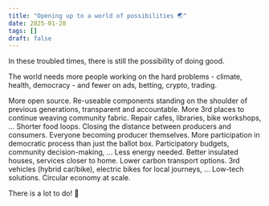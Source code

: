 ```yaml
---
title: "Opening up to a world of possibilities 🌏"
date: 2025-01-28
tags: []
draft: false
---
```


In these troubled times, there is still the possibility of doing good.

The world needs more people working on the hard problems - climate, health, democracy - and fewer on ads, betting, crypto, trading.

More open source. Re-useable components standing on the shoulder of previous generations, transparent and accountable.
More 3rd places to continue weaving community fabric. Repair cafes, libraries, bike workshops, ...
Shorter food loops. Closing the distance between producers and consumers. Everyone becoming producer themselves.
More participation in democratic process than just the ballot box. Participatory budgets, community decision-making, ...
Less energy needed. Better insulated houses, services closer to home.
Lower carbon transport options. 3rd vehicles (hybrid car/bike), electric bikes for local journeys, ...
Low-tech solutions.
Circular economy at scale.


There is a lot to do! 💪